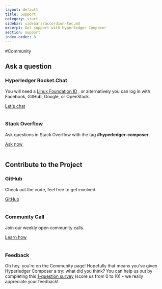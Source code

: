 ```yaml
---
layout: default
title: Support
category: start
sidebar: sidebars/accordion-toc.md
excerpt: Get support with Hyperledger Composer
section: support
index-order: 0
---
```


#Community

## Ask a question

### Hyperledger Rocket.Chat

You will need a [Linux Foundation ID](https://identity.linuxfoundation.org/) , or alternatively you can log in with Facebook, GitHub, Google, or OpenStack.

<a href="https://chat.hyperledger.org/channel/composer" class="support-button primary">Let's chat</a>
<br><br>

### Stack Overflow

Ask questions in Stack Overflow with the tag **#hyperledger-composer**.

<a href="http://stackoverflow.com/questions/tagged/hyperledger-composer" class="support-button primary">Ask now</a>
<br><br>

## Contribute to the Project

### GitHub

Check out the code, feel free to get involved.

<a href="https://github.com/hyperledger/composer" class="support-button primary">GitHub</a>
<br><br>

### Community Call

Join our weekly open community calls.

<a href="https://github.com/hyperledger/composer/wiki/" class="support-button primary">Learn how</a>
<br><br>

### Feedback

Oh hey, you're on the Community page!  Hopefully that means you've given Hyperledger Composer a try: what did you think?
You can help us out by completing this [1-question survey](https://goo.gl/forms/7YPMLP2LTN2hjIRk2) (score us from 0 to 10) - we really appreciate your feedback!
